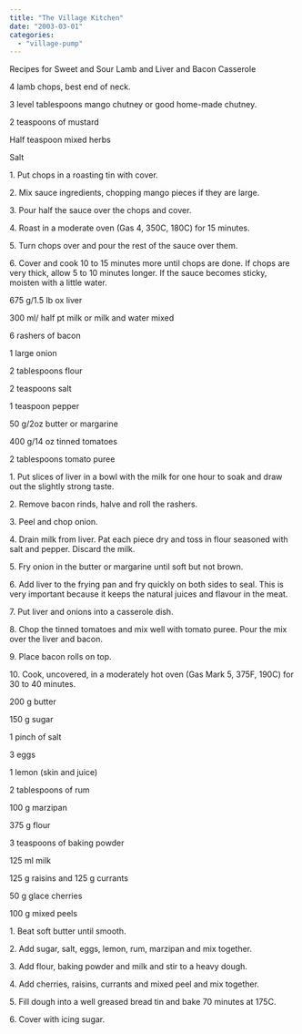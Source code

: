```yaml
---
title: "The Village Kitchen"
date: "2003-03-01"
categories: 
  - "village-pump"
---
```


Recipes for Sweet and Sour Lamb and Liver and Bacon Casserole

4 lamb chops, best end of neck.

3 level tablespoons mango chutney or good home-made chutney.

2 teaspoons of mustard

Half teaspoon mixed herbs

Salt

1\. Put chops in a roasting tin with cover.

2\. Mix sauce ingredients, chopping mango pieces if they are large.

3\. Pour half the sauce over the chops and cover.

4\. Roast in a moderate oven (Gas 4, 350C, 180C) for 15 minutes.

5\. Turn chops over and pour the rest of the sauce over them.

6\. Cover and cook 10 to 15 minutes more until chops are done. If chops are very thick, allow 5 to 10 minutes longer. If the sauce becomes sticky, moisten with a little water.

675 g/1.5 lb ox liver

300 ml/ half pt milk or milk and water mixed

6 rashers of bacon

1 large onion

2 tablespoons flour

2 teaspoons salt

1 teaspoon pepper

50 g/2oz butter or margarine

400 g/14 oz tinned tomatoes

2 tablespoons tomato puree

1\. Put slices of liver in a bowl with the milk for one hour to soak and draw out the slightly strong taste.

2\. Remove bacon rinds, halve and roll the rashers.

3\. Peel and chop onion.

4\. Drain milk from liver. Pat each piece dry and toss in flour seasoned with salt and pepper. Discard the milk.

5\. Fry onion in the butter or margarine until soft but not brown.

6\. Add liver to the frying pan and fry quickly on both sides to seal. This is very important because it keeps the natural juices and flavour in the meat.

7\. Put liver and onions into a casserole dish.

8\. Chop the tinned tomatoes and mix well with tomato puree. Pour the mix over the liver and bacon.

9\. Place bacon rolls on top.

10\. Cook, uncovered, in a moderately hot oven (Gas Mark 5, 375F, 190C) for 30 to 40 minutes.

200 g butter

150 g sugar

1 pinch of salt

3 eggs

1 lemon (skin and juice)

2 tablespoons of rum

100 g marzipan

375 g flour

3 teaspoons of baking powder

125 ml milk

125 g raisins and 125 g currants

50 g glace cherries

100 g mixed peels

1\. Beat soft butter until smooth.

2\. Add sugar, salt, eggs, lemon, rum, marzipan and mix together.

3\. Add flour, baking powder and milk and stir to a heavy dough.

4\. Add cherries, raisins, currants and mixed peel and mix together.

5\. Fill dough into a well greased bread tin and bake 70 minutes at 175C.

6\. Cover with icing sugar.
